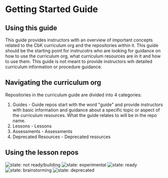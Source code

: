 # Getting Started Guide

## Using this guide
This guide provides instructors with an overview of important concepts related to the CbK curriculum org and the repositories within it. This guide should be the starting point for instrucotrs who are looking for guidance on how to use the curriculum org, what curriculum resources are in it and how to use them. This guide is not meant to provide instructors wih detailed curriculum information or procedure guidance.

## Navigating the curriculum org
Repositories in the curriculum guide are divided into 4 categories: 
  1. Guides - Guide repos start with the word "guide" and provide instructors with basic information and guidance about a specific topic or aspect of the curriculum resources. What the guide relates to will be in the repo name.
  2. Lessons - Lessons
  3. Assessments - Assessments
  4. Deprecated Resources - Deprecated resources

## Using the lesson repos

![state: not ready/building](https://img.shields.io/badge/status-not%20ready%2fbuilding-yellow.svg)
![state: experimental](https://img.shields.io/badge/status-experimental-orange.svg)
![state: ready](https://img.shields.io/badge/status-ready-green.svg)
![state: brainstorming](https://img.shields.io/badge/status-brainstorming-lightgrey.svg)
![state: deprecated](https://img.shields.io/badge/status-deprecated-red.svg)
